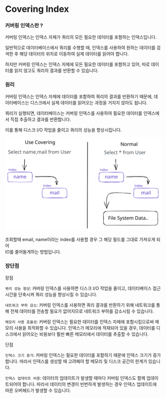 # Covering Index

### 커버링 인덱스란 ?

커버링 인덱스는 인덱스 자체가 쿼리의 모든 필요한 데이터를 포함하는 인덱스입니다.&#x20;

일반적으로 데이터베이스에서 쿼리를 수행할 때, 인덱스를 사용하여 원하는 데이터를 검색한 후 해당 데이터의 위치로 이동하여 실제 데이터를 읽어야 합니다.&#x20;

하지만 커버링 인덱스는 인덱스 자체에 모든 필요한 데이터를 포함하고 있어, 따로 데이터를 읽지 않고도 쿼리의 결과를 반환할 수 있습니다.

### 원리

커버링 인덱스는 인덱스 자체에 데이터를 포함하여 쿼리의 결과를 반환하기 때문에, 데이터베이스는 디스크에서 실제 데이터를 읽어오는 과정을 거치지 않아도 됩니다.&#x20;

쿼리가 실행되면, 데이터베이스는 커버링 인덱스를 사용하여 필요한 데이터를 인덱스에서 직접 추출하고 결과를 반환합니다.&#x20;

이를 통해 디스크 I/O 작업을 줄이고 쿼리의 성능을 향상시킵니다.

<img src="../../../.gitbook/assets/file.excalidraw (1) (1) (1).svg" alt="" class="gitbook-drawing">

조회할때 email, name이라는 index를 사용할 경우 그 해당 필드를 그대로 가져오게 되어\
IO를 줄어들게하는 방법입니다.



### 장단점

장점

`쿼리 성능 향상`: 커버링 인덱스를 사용하면 디스크 I/O 작업을 줄이고, 데이터베이스 접근 시간을 단축시켜 쿼리 성능을 향상시킬 수 있습니다.

`네트워크 부하 감소`: 커버링 인덱스를 사용하면 쿼리 결과를 반환하기 위해 네트워크를 통해 전체 데이터를 전송할 필요가 없어지므로 네트워크 부하를 감소시킬 수 있습니다.

`메모리 사용 효율성`: 커버링 인덱스는 필요한 데이터를 인덱스 자체에 포함시킴으로써 메모리 사용을 최적화할 수 있습니다. 인덱스가 메모리에 적재되어 있을 경우, 데이터를 디스크에서 읽어오는 비용보다 훨씬 빠른 메모리에서 데이터를 추출할 수 있습니다.



단점

`인덱스 크기 증가`: 커버링 인덱스는 필요한 데이터를 포함하기 때문에 인덱스 크기가 증가합니다. 따라서 인덱스를 생성할 때 고려해야 할 메모리 및 디스크 공간의 한계가 있습니다.

`인덱스 업데이트 비용`: 데이터의 업데이트가 발생할 때마다 커버링 인덱스도 함께 업데이트되어야 합니다. 따라서 데이터의 변경이 빈번하게 발생하는 경우 인덱스 업데이트에 따른 오버헤드가 발생할 수 있습니다.
